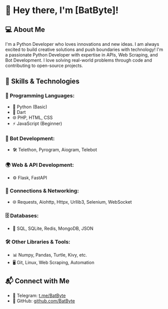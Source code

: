 # 👋 Hey there, I'm [BatByte]!

## 💻 About Me
I'm a Python Developer who loves innovations and new ideas. I am always excited to build creative solutions and push boundaries with technology!
I'm a passionate Python Developer with expertise in APIs, Web Scraping, and Bot Development. I love solving real-world problems through code and contributing to open-source projects.

## 🚀 Skills & Technologies
### 🔹 Programming Languages:
- 🐍 Python (Basic)
- 🎯 Dart
- 🌐 PHP, HTML, CSS
- ⚡ JavaScript (Beginner)

### 🤖 Bot Development:
- 🛠️ Telethon, Pyrogram, Aiogram, Telebot

### 🌍 Web & API Development:
- ⚙️ Flask, FastAPI

### 🔗 Connections & Networking:
- 🌐 Requests, Aiohttp, Httpx, Urllib3, Selenium, WebSocket

### 🗄️ Databases:
- 💾 SQL, SQLite, Redis, MongoDB, JSON

### 🛠️ Other Libraries & Tools:
- 📊 Numpy, Pandas, Turtle, Kivy, etc.
- 🖥️ Git, Linux, Web Scraping, Automation

## 📬 Connect with Me
- 🔹 Telegram: [t.me/BatByte](https://t.me/BatByte)
- 🔹 GitHub: [github.com/BatByte](https://github.com/BatBytes)



